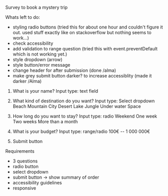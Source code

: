 Survey to book a mystery trip

Whats left to do:

- styling radio buttons (tried this for about one hour and couldn't figure it out. used stuff exactly like on stackoverflow but nothing seems to work...)
- check accessibility
- add validation to range question (tried this with event.preventDefault which is not working yet.)
- style dropdown (arrow)
- style button/error message
- change header for after submission (done /alma)
- make grey submit button darker? to increase accessiblity (made it darker /Alma)

1. What is your name?
   Input type: text field

2. What kind of destination do you want?
   Input type: Select dropdown
   Beach
   Mountain
   City
   Desert
   Lake
   Jungle
   Under water
   Space

3. How long do you want to stay?
   Input type: radio
   Weekend
   One week
   Two weeks
   More than a month

4. What is your budget?
   Input type: range/radio
   100€ -- 1 000 000€

5. Submit button

Requirements

- 3 questions
- radio button
- select dropdown
- submit button -> show summary of order
- accessibility guidelines
- responsive
